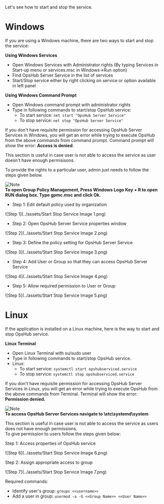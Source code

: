 Let's see how to start and stop the service.

# Windows

If you are using a Windows machine, there are two ways to start and stop the service:

**Using Windows Services**

* Open Windows Services with Administrator rights (By typing Services in Start-up menu or services.msc in Windows->Run option)
* Find OpsHub Server Service in the list of services
* Start/Stop service either by right clicking on service or option available in left panel

**Using Windows Command Prompt**

* Open Windows command prompt with administrator rights
* Type in following commands to start/stop OpsHub service:
  * To start service: `net start "OpsHub Server Service"`
  * To stop service: `net stop "OpsHub Server Service"`

If you don't have requisite permission for accessing OpsHub Server Services in Windows, you will get an error while trying to execute OpsHub from the above commands from command prompt. Command prompt will show the error: **Access is denied**.

This section is useful in case user is not able to access the service as user doesn't have enough permisisons.

To provide the rights to a particular user, admin just needs to follow the steps given below.

![Note](../assets/Note.jpg)  
**To open Group Policy Management, Press Windows Logo Key + R to open RUN dialog box. Type gpmc.msc and click Ok.**

* Step 1: Edit default policy used by organization

![Step 1](../assets/Start Stop Service Image 1.png)

* Step 2: Open OpsHub Server Service properties window

![Step 2](../assets/Start Stop Service Image 2.png)

* Step 3: Define the policy setting for OpsHub Server Service

![Step 3](../assets/Start Stop Service Image 3.png)

* Step 4: Add User or Group so that they can access OpsHub Server Service

![Step 4](../assets/Start Stop Service Image 4.png)

* Step 5: Allow required permission to User or Group

![Step 5](../assets/Start Stop Service Image 5.png)

# Linux

If the application is installed on a Linux machine, here is the way to start and stop OpsHub service.

**Linux Terminal**

* Open Linux Terminal with su/sudo user
* Type in following commands to start/stop OpsHub service.
* Linux:
  * To start service: `systemctl start opshubserviced.service`
  * To stop service: `systemctl stop opshubserviced.service`

If you don't have requisite permission for accessing OpsHub Server Services in Linux, you will get an error while trying to execute OpsHub from the above commands from Terminal. Terminal will show the error: **Permission denied.**

![Note](../assets/Note.jpg)  
**To access OpsHub Server Services navigate to \etc\systemd\system**

This section is useful in case user is not able to access the service as users does not have enough permissions.  
To give permission to users follow the steps given below:

Step 1: Access properties of OpsHub service

![Step 6](../assets/Start Stop Service Image 6.png)

Step 2: Assign appropriate access to group

![Step 7](../assets/Start Stop Service Image 7.png)

Required commands:

* Identify user's group: `groups <<username>>`
* Add a user in group: `usermod -a -G <<Group Name>> <<User Name>>`

